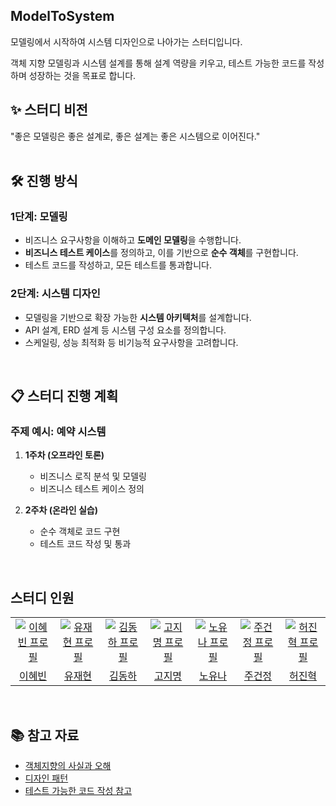 ## ModelToSystem
모델링에서 시작하여 시스템 디자인으로 나아가는 스터디입니다.

객체 지향 모델링과 시스템 설계를 통해 설계 역량을 키우고, 테스트 가능한 코드를 작성하며 성장하는 것을 목표로 합니다.
</br>
## ✨ **스터디 비전**
"좋은 모델링은 좋은 설계로, 좋은 설계는 좋은 시스템으로 이어진다."  
</br>


## 🛠 **진행 방식**

### **1단계: 모델링**
- 비즈니스 요구사항을 이해하고 **도메인 모델링**을 수행합니다.
- **비즈니스 테스트 케이스**를 정의하고, 이를 기반으로 **순수 객체**를 구현합니다.
- 테스트 코드를 작성하고, 모든 테스트를 통과합니다.

### **2단계: 시스템 디자인**
- 모델링을 기반으로 확장 가능한 **시스템 아키텍처**를 설계합니다.
- API 설계, ERD 설계 등 시스템 구성 요소를 정의합니다.
- 스케일링, 성능 최적화 등 비기능적 요구사항을 고려합니다.
  
</br>

## 📋 **스터디 진행 계획**

### **주제 예시: 예약 시스템**
1. **1주차 (오프라인 토론)**  
   - 비즈니스 로직 분석 및 모델링  
   - 비즈니스 테스트 케이스 정의  

2. **2주차 (온라인 실습)**  
   - 순수 객체로 코드 구현  
   - 테스트 코드 작성 및 통과  

</br>

## 스터디 인원
<table>
<!-- 이혜빈 -->
  <tr>
    <td align="center" width="92px">
      <a href="https://github.com/hyeb-in" target="_blank">
        <img src="https://github.com/hyeb-in.png" alt="이혜빈 프로필" />
      </a>
    </td>
<!--   유재현 -->
    <td align="center" width="92px">
      <a href="https://github.com/dbwogus94" target="_blank">
        <img src="https://github.com/dbwogus94.png" alt="유재현 프로필" />
      </a>
    </td>
<!--   김동하 -->
      <td align="center" width="92px">
      <a href="https://github.com/durara021" target="_blank">
        <img src="https://github.com/durara021.png" alt="김동하 프로필" />
      </a>
    </td>
<!--   고지명 -->
        <td align="center" width="92px">
      <a href="https://github.com/jimyungkoh" target="_blank">
        <img src="https://github.com/jimyungkoh.png" alt="고지명 프로필" />
      </a>
    </td>
<!--   노유나 -->
        <td align="center" width="92px">
      <a href="https://github.com/vipwhy12" target="_blank">
        <img src="https://github.com/vipwhy12.png" alt="노유나 프로필" />
      </a>
    </td>
<!--   주건정 -->
        <td align="center" width="92px">
      <a href="https://github.com/JuGeonjeong" target="_blank">
        <img src="https://github.com/JuGeonjeong.png" alt="주건정 프로필" />
      </a>
    </td>
<!--   허진혁 -->
        <td align="center" width="92px">
      <a href="https://github.com/JlnHyeok" target="_blank">
        <img src="https://github.com/JlnHyeok.png" alt="허진혁 프로필" />
      </a>
    </td>
  <tr>
    <td align="center">
      <a href="https://github.com/hyeb-in" target="_blank">
        이혜빈
      </a>
    </td>
    <!--   유재현 -->
    <td align="center">
      <a href="https://github.com/dbwogus94" target="_blank">
        유재현
      </a>
    </td>
    <!--   김동하 -->
     <td align="center">
      <a href="https://github.com/durara021" target="_blank">
        김동하
      </a>
    </td>
  <!--   고지명 -->
     <td align="center">
      <a href="https://github.com/jimyungkoh" target="_blank">
        고지명
      </a>
    </td>
  <!--   노유나 -->
     <td align="center">
      <a href="https://github.com/vipwhy12" target="_blank">
        노유나
      </a>
    </td>
  <!--   주건정 -->
     <td align="center">
      <a href="https://github.com/JuGeonjeong" target="_blank">
        주건정
      </a>
    </td>
  <!--   허진혁 -->
     <td align="center">
      <a href="https://github.com/JlnHyeok" target="_blank">
        허진혁
      </a>
    </td>
  </tr>
</table>

</br>


## 📚 **참고 자료**
- [객체지향의 사실과 오해](https://m.yes24.com/Goods/Detail/18249021)
- [디자인 패턴](https://refactoring.guru/ko/design-patterns/catalog)
- [테스트 가능한 코드 작성 참고](https://jojoldu.tistory.com/674)

